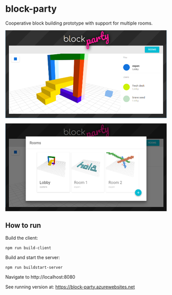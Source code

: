 # block-party
Cooperative block building prototype with support for multiple rooms.

![alt tag](https://github.com/espenh/block-party/blob/master/docs/screenshots/main.png)

![alt tag](https://github.com/espenh/block-party/blob/master/docs/screenshots/rooms.png)

## How to run
Build the client:
```
npm run build-client
```

Build and start the server:
```
npm run buildstart-server
```

Navigate to http://localhost:8080

See running version at: https://block-party.azurewebsites.net